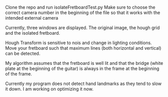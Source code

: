 Clone the repo and run isolateFretboardTest.py
Make sure to choose the correct camera number in the beginning of the file so that it works with the intended external camera

Currently, three windows are displayed. The original image, the hough grid and the isolated fretboard.

Hough Transform is sensitive to nois and change in lighting conditions. Move your fretboard such that maximum lines (both horizontal and vertical) can be detected.

My algorithm assumes that the fretboard is well lit and that the bridge (white plate at the beginning of the guitar) is always in the frame at the beginning of the frame.

Currently my program does not detect hand landmarks as they tend to slow it down. I am working on optimizing it now.